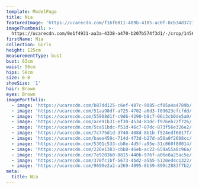 ```yaml
---
template: ModelPage
title: Nia
featuredImage: 'https://ucarecdn.com/f16f6011-489b-4105-ac0f-8cb34d37272c/'
imageThumbnail: >-
  https://ucarecdn.com/0e1f4931-aa3a-4338-a470-b207b574f3d1/-/crop/1456x1408/488,0/-/preview/
firstName: Nia
collection: Girls
height: 125cm
measurementType: bust
bust: 63cm
waist: 56cm
hips: 58cm
size: 6-8
shoeSize: '1'
hair: Brown
eyes: Brown
imagePortfolio:
  - image: 'https://ucarecdn.com/b87dd125-c6ef-407c-9085-cf85a4a4789b/'
  - image: 'https://ucarecdn.com/51aa98df-a725-4702-a6d3-f09623cfcfdd/'
  - image: 'https://ucarecdn.com/55908d1f-c9d6-4290-b0c7-06c3cb0de5a0/'
  - image: 'https://ucarecdn.com/ace91b31-ef30-4534-81dc-f976eb72f726/'
  - image: 'https://ucarecdn.com/5ca51bdc-f51d-46c7-87dc-873f56e326e2/'
  - image: 'https://ucarecdn.com/7c775d1d-3740-408d-8b1b-f524edf6017f/'
  - image: 'https://ucarecdn.com/baee459c-714d-473d-b27d-a56a0f2608cc/'
  - image: 'https://ucarecdn.com/5301c533-cb8e-4d5f-a95e-31c060f80014/'
  - image: 'https://ucarecdn.com/226e1383-cbb8-46eb-ac22-659a55a8c96a/'
  - image: 'https://ucarecdn.com/7e9203b0-8815-440b-976f-a06e8a25ac5e/'
  - image: 'https://ucarecdn.com/370fc1bf-5673-4bd2-a5b5-5120ed4c1322/'
  - image: 'https://ucarecdn.com/9690e2a2-a269-4895-8b59-890c2883f7b2/'
meta:
  title: Nia
---
```


